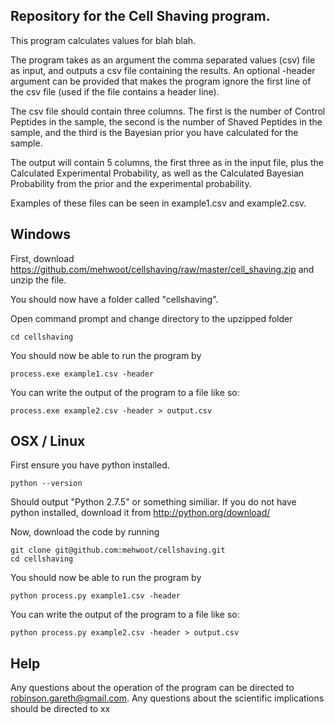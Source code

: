 ## Repository for the Cell Shaving program.

This program calculates values for blah blah.

The program takes as an argument the comma separated values (csv) file as input, and outputs a csv file containing the results.  An optional -header argument can be provided that makes the program ignore the first line of the csv file (used if the file contains a header line).

The csv file should contain three columns.  The first is the number of Control Peptides in the sample, the second is the number of Shaved Peptides in the sample, and the third is the Bayesian prior you have calculated for the sample.

The output will contain 5 columns, the first three as in the input file, plus the Calculated Experimental Probability, as well as the Calculated Bayesian Probability from the prior and the experimental probability.

Examples of these files can be seen in example1.csv and example2.csv.


## Windows

First, download https://github.com/mehwoot/cellshaving/raw/master/cell_shaving.zip and unzip the file.

You should now have a folder called "cellshaving".

Open command prompt and change directory to the upzipped folder

```cd cellshaving```

You should now be able to run the program by

```process.exe example1.csv -header```

You can write the output of the program to a file like so:

```process.exe example2.csv -header > output.csv```


## OSX / Linux

First ensure you have python installed.

```python --version```

Should output "Python 2.7.5" or something similiar.  If you do not have python installed, download it from http://python.org/download/

Now, download the code by running

```
git clone git@github.com:mehwoot/cellshaving.git
cd cellshaving
```

You should now be able to run the program by

```python process.py example1.csv -header```

You can write the output of the program to a file like so:

```python process.py example2.csv -header > output.csv```

## Help

Any questions about the operation of the program can be directed to robinson.gareth@gmail.com.  Any questions about the scientific implications should be directed to xx
